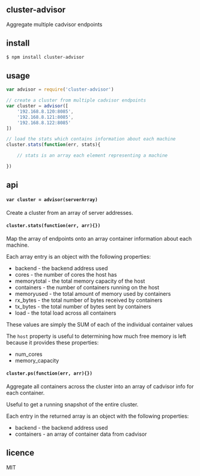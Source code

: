 ## cluster-advisor

Aggregate multiple cadvisor endpoints

## install

```bash
$ npm install cluster-advisor
```

## usage

```js
var advisor = require('cluster-advisor')

// create a cluster from multiple cadvisor endpoints
var cluster = advisor([
	'192.168.8.120:8085',
	'192.168.8.121:8085',
	'192.168.8.122:8085'
])

// load the stats which contains information about each machine
cluster.stats(function(err, stats){

	// stats is an array each element representing a machine

})
```

## api

#### `var cluster = advisor(serverArray)`

Create a cluster from an array of server addresses.

#### `cluster.stats(function(err, arr){})`

Map the array of endpoints onto an array container information about each machine.

Each array entry is an object with the following properties:

 * backend - the backend address used
 * cores - the number of cores the host has
 * memorytotal - the total memory capacity of the host
 * containers - the number of containers running on the host
 * memoryused - the total amount of memory used by containers
 * rx_bytes - the total number of bytes received by containers
 * tx_bytes - the total number of bytes sent by containers
 * load - the total load across all containers

These values are simply the SUM of each of the individual container values

The `host` property is useful to determining how much free memory is left because it provides these properties:

 * num_cores
 * memory_capacity

#### `cluster.ps(function(err, arr){})`

Aggregate all containers across the cluster into an array of cadvisor info for each container.

Useful to get a running snapshot of the entire cluster.

Each entry in the returned array is an object with the following properties:

 * backend - the backend address used
 * containers - an array of container data from cadvisor

## licence

MIT